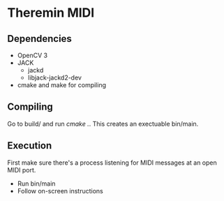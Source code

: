 # Theremin MIDI
## Dependencies
* OpenCV 3
* JACK
  * jackd
  * libjack-jackd2-dev
* cmake and make for compiling

## Compiling
Go to build/ and run _cmake ._. This creates an exectuable bin/main.

## Execution
First make sure there's a process listening for MIDI messages at an open MIDI port.
* Run bin/main
* Follow on-screen instructions
